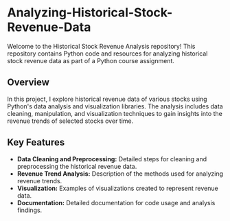 # Analyzing-Historical-Stock-Revenue-Data
Welcome to the Historical Stock Revenue Analysis repository! This repository contains Python code and resources for analyzing historical stock revenue data as part of a Python course assignment.

## Overview

In this project, I explore historical revenue data of various stocks using Python's data analysis and visualization libraries. The analysis includes data cleaning, manipulation, and visualization techniques to gain insights into the revenue trends of selected stocks over time.

## Key Features

- **Data Cleaning and Preprocessing:** Detailed steps for cleaning and preprocessing the historical revenue data.
- **Revenue Trend Analysis:** Description of the methods used for analyzing revenue trends.
- **Visualization:** Examples of visualizations created to represent revenue data.
- **Documentation:** Detailed documentation for code usage and analysis findings.
